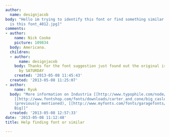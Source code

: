 ```yaml
---
author:
  name: designjacob
body: "Hello im trying to identify this font or find something similar to work with.\r\n\r\nThanks,\r\nJ\r\n\r\n[img:sites/default/files/old-images/what
  is this font_4012.jpg]"
comments:
- author:
    name: Nick Cooke
    picture: 109834
  body: Americana.
  children:
  - author:
      name: designjacob
    body: Thanks for the font suggestion just found out the original is custom made
      by SATURDAY
    created: '2013-05-08 11:45:43'
  created: '2013-05-08 11:25:07'
- author:
    name: Ryuk
  body: "More information on Industria [[http://www.typophile.com/node/77367#comment-444953|here]].\r\nAlternatives:
    [[http://www.fontshop.com/fonts/downloads/carter_and_cone/big_caslon/|Big Caslon]]
    (previously mentioned), [[http://www.myfonts.com/fonts/garagefonts/freight-big-pro/|Freight
    Big]]"
  created: '2013-05-08 12:57:33'
date: '2013-05-08 11:12:48'
title: Help finding font or similar

---
```

